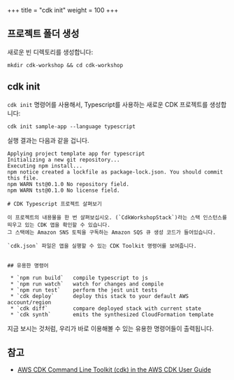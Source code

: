 +++
title = "cdk init"
weight = 100
+++

## 프로젝트 폴더 생성

새로운 빈 디렉토리를 생성합니다:

```
mkdir cdk-workshop && cd cdk-workshop
```

## cdk init

`cdk init` 명령어를 사용해서, Typescript를 사용하는 새로운 CDK 프로젝트를 생성합니다:

```
cdk init sample-app --language typescript
```

실행 결과는 다음과 같을 겁니다.  

```
Applying project template app for typescript
Initializing a new git repository...
Executing npm install...
npm notice created a lockfile as package-lock.json. You should commit this file.
npm WARN tst@0.1.0 No repository field.
npm WARN tst@0.1.0 No license field.

# CDK Typescript 프로젝트 살펴보기

이 프로젝트의 내용물을 한 번 살펴보십시오. (`CdkWorkshopStack`)라는 스택 인스턴스를 띄우고 있는 CDK 앱을 확인할 수 있습니다.  
그 스택에는 Amazon SNS 토픽을 구독하는 Amazon SQS 큐 생성 코드가 들어있습니다.

`cdk.json` 파일은 앱을 실행할 수 있는 CDK Toolkit 명령어를 보여줍니다.


## 유용한 명령어

 * `npm run build`   compile typescript to js
 * `npm run watch`   watch for changes and compile
 * `npm run test`    perform the jest unit tests
 * `cdk deploy`      deploy this stack to your default AWS account/region
 * `cdk diff`        compare deployed stack with current state
 * `cdk synth`       emits the synthesized CloudFormation template
```

지금 보시는 것처럼, 우리가 바로 이용해볼 수 있는 유용한 명령어들이 출력됩니다.


## 참고

- [AWS CDK Command Line Toolkit (cdk) in the AWS CDK User Guide](https://docs.aws.amazon.com/CDK/latest/userguide/tools.html)
